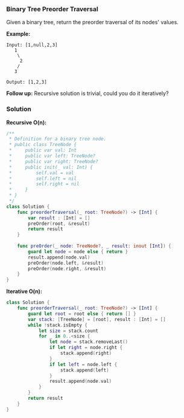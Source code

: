 
### Binary Tree Preorder Traversal

Given a binary tree, return the preorder traversal of its nodes' values.

__Example:__
```
Input: [1,null,2,3]
   1
    \
     2
    /
   3

Output: [1,2,3]
```

__Follow up:__ Recursive solution is trivial, could you do it iteratively?

### Solution
__Recursive O(n):__
```Swift
/**
 * Definition for a binary tree node.
 * public class TreeNode {
 *     public var val: Int
 *     public var left: TreeNode?
 *     public var right: TreeNode?
 *     public init(_ val: Int) {
 *         self.val = val
 *         self.left = nil
 *         self.right = nil
 *     }
 * }
 */
class Solution {
    func preorderTraversal(_ root: TreeNode?) -> [Int] {
        var result : [Int] = []
        preOrder(root, &result)
        return result
    }
    
    func preOrder(_ node: TreeNode?, _ result: inout [Int]) {
        guard let node = node else { return }
        result.append(node.val)
        preOrder(node.left, &result)
        preOrder(node.right, &result)
    }
}
```
__Iterative O(n):__
```Swift
class Solution {
    func preorderTraversal(_ root: TreeNode?) -> [Int] {
        guard let root = root else { return [] }
        var stack: [TreeNode] = [root], result : [Int] = []
        while !stack.isEmpty {
            let size = stack.count
            for _ in 0..<size {
                let node = stack.removeLast()
                if let right = node.right {
                    stack.append(right)
                }
                if let left = node.left {
                    stack.append(left)
                }
                result.append(node.val)
            }
        }
        return result
    }
}
```